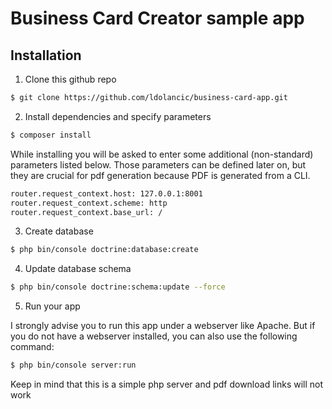Business Card Creator sample app
========================

Installation
--------------

1) Clone this github repo
```sh
$ git clone https://github.com/ldolancic/business-card-app.git
```

2) Install dependencies and specify parameters

```sh
$ composer install
```

While installing you will be asked to enter some additional (non-standard) parameters listed below. Those parameters can be defined later on, but they are crucial for pdf generation because PDF is generated from a CLI.

```sh
router.request_context.host: 127.0.0.1:8001
router.request_context.scheme: http
router.request_context.base_url: /
```

3) Create database
```sh
$ php bin/console doctrine:database:create
```

4) Update database schema
```sh
$ php bin/console doctrine:schema:update --force
```

5) Run your app

I strongly advise you to run this app under a webserver like Apache. But if you do not have a webserver installed, you can also use the following command:

```sh
$ php bin/console server:run
```

Keep in mind that this is a simple php server and pdf download links will not work